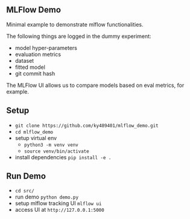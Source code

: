 MLFlow Demo
----

Minimal example to demonstrate mlflow functionalities. 

The following things are logged in the dummy experiment:

* model hyper-parameters
* evaluation metrics 
* dataset 
* fitted model 
* git commit hash 

The MLFlow UI allows us to compare models based on eval metrics, for example.  

##  Setup

* `git clone https://github.com/ky489401/mlflow_demo.git`
* `cd mlflow_demo` 
* setup virtual env 
    * `python3 -m venv venv`
    * `source venv/bin/activate`
* install dependencies `pip install -e .`

## Run Demo 
* `cd src/` 
* run demo `python demo.py`
* setup mlflow tracking UI `mlflow ui`
* access UI at `http://127.0.0.1:5000`